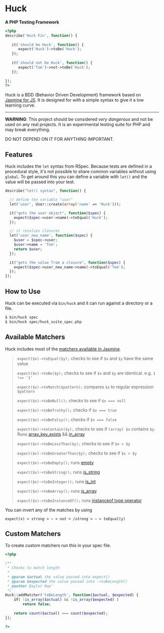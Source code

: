 # Huck
**A PHP Testing Framework**

```php
<?php
describe('Huck Fin', function() {
   
   it('should be Huck', function() {
      expect('Huck')->toBe('Huck'); 
   });
   
   it('should not be Huck', function() {
      expect('Tom')->not->toBe('Huck'); 
   });
    
});
?>
```

Huck is a BDD (Behavior Driven Development) framework based on [Jasmine for
JS][jasmine_url]. It is designed for with a simple syntax to give it a low
learning curve.

---

**WARNING**: This project should be considered _very dangerous_ and not be
used on any real projects. It is an experimental testing suite for PHP and may
break everything.

DO NOT DEPEND ON IT FOR ANYTHING IMPORTANT.

## Features

Huck includes the `let` syntax from RSpec. Because tests are defined in a
procedural style, it's not possible to share common variables without using `global`.
To get around this you can define a variable with `let()` and the value will be
passed into your test.

```php
describe("let() syntax", function() {

  // define the variable "user"
  let('user', User::create(array('name' => 'Huck')));

  it("gets the user object", function($spec) {
    expect($spec->user->name)->toEqual('Huck');
  });

  // it resolves closures
  let('user_new_name', function($spec) {
    $user = $spec->user;
    $user->name = 'Tom';
    return $user;
  });

  it("gets the value from a closure", function($spec) {
    expect($spec->user_new_name->name)->toEqual('Tom');
  });
});
```

## How to Use
Huck can be executed via `bin/huck` and it can run against a directory or a
file.

```bash
$ bin/huck spec
$ bin/huck spec/huck_suite_spec.php
```

## Available Matchers
Huck includes most of the [matchers available in Jasmine][jasmine_matchers].

> `expect($x)->toEqual($y);` checks to see if `$x` and `$y` have the same value
>
> `expect($x)->toBe($y);` checks to see if `$x` and `$y` are identical. e.g. `1 !== '1'`
>
> `expect($x)->toMatch($pattern);` compares `$x` to regular expression `$pattern`
>
> `expect($x)->toBeNull();` checks to see if `$x === null`
>
> `expect($x)->toBeTruthy();` checks if `$x === true`
>
> `expect($x)->toBeFalsy();` checks if `$x === false`
>
> `expect($x)->toContain($y);` checks to see if `(array) $x` contains `$y`. Runs [array_key_exists][array_key_exists] && [in_array][in_array]
>
> `expect($x)->toBeLessThan($y);` checks to see if `$x < $y`
>
> `expect($x)->toBeGreaterThan($y);` checks to see if `$x > $y`
>
> `expect($x)->toBeEmpty();` runs [empty][empty]
>
> `expect($x)->toBeString();` runs [is_string][is_string]
>
> `expect($x)->toBeInteger();` runs [is_int][is_int]
>
> `expect($x)->toBeArray();` runs [is_array][is_array]
>
> `expect($x)->toBeInstanceOf();` runs [instanceof type operator][instanceof]

You can invert any of the matches by using

<code>expect($x)<strong>->not</strong>->toEqual($y)</code>

## Custom Matchers
To create custom matchers run this in your spec file.

```php
<?php

/**
 * Checks to match length
 *
 * @param $actual the value passed into expect()
 * @param $expected the value passed into ->toBeLength()
 * @author Baylor Rae'
 */
Huck::addMatcher('toBeLength', function($actual, $expected) {
    if( !is_array($actual) && !is_array($expected) )
        return false;
    
    return count($actual) === count($expected);
});

?>
```

[jasmine_url]: https://github.com/pivotal/jasmine
[jasmine_matchers]: https://github.com/pivotal/jasmine/wiki/Matchers
[array_key_exists]: http://php.net/array_key_exists
[in_array]: http://php.net/in_array
[empty]: http://php.net/empty
[is_string]: http://php.net/is_string
[is_int]: http://php.net/is_int
[is_array]: http://php.net/is_array
[instanceof]: http://php.net/manual/en/language.operators.type.php
